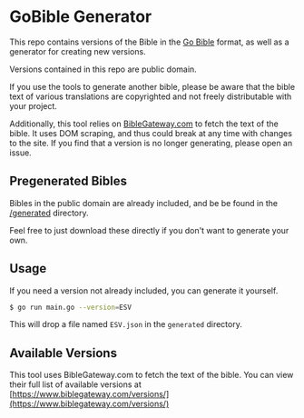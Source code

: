 # GoBible Generator

This repo contains versions of the Bible in the [Go Bible](https://github.com/solafide-dev/gobible) format, as well as a generator for creating new versions.

Versions contained in this repo are public domain. 

If you use the tools to generate another bible, please be aware that the bible text of various translations are copyrighted and not freely distributable with your project.

Additionally, this tool relies on [BibleGateway.com](https://www.biblegateway.com/) to fetch the text of the bible. It uses DOM scraping, and thus could break at any time with changes to the site. If you find that a version is no longer generating, please open an issue.

## Pregenerated Bibles

Bibles in the public domain are already included, and be be found in the [/generated](https://github.com/solafide-dev/gobible-gen/tree/master/generated) directory.

Feel free to just download these directly if you don't want to generate your own.

## Usage

If you need a version not already included, you can generate it yourself.

```bash
$ go run main.go --version=ESV
```

This will drop a file named `ESV.json` in the `generated` directory.

## Available Versions

This tool uses BibleGateway.com to fetch the text of the bible. You can view their full list of available versions at [https://www.biblegateway.com/versions/](https://www.biblegateway.com/versions/)